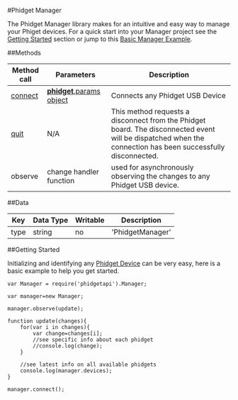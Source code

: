 #Phidget Manager

The Phidget Manager library makes for an intuitive and easy way to manage your Phiget devices. For a quick start into your Manager project see the [Getting Started](https://github.com/RIAEvangelist/node-phidget-API/blob/master/docs/Manager.md#GettingStarted) section or jump to this [Basic Manager Example](https://github.com/RIAEvangelist/node-phidget-API/blob/master/examples/manager.js).

##Methods

|Method call|Parameters|Description|
|-----------|----------|-----------|
|[connect](https://github.com/RIAEvangelist/node-phidget-API/blob/master/docs/Phidget.md#connecting--phidgetparams)|[__phidget__.params object](https://github.com/RIAEvangelist/node-phidget-API/blob/master/docs/Phidget.md#connecting--phidgetparams)|Connects any Phidget USB Device|
|[quit](https://github.com/RIAEvangelist/node-phidget-API/blob/master/docs/Phidget.md#methods)|N/A |This method requests a disconnect from the Phidget board.  The disconnected event will be dispatched when the connection has been successfully disconnected.|
|observe|change handler function|used for asynchronously observing the changes to any Phidget USB device.|

##Data

|Key|Data Type|Writable|Description|
|---|---------|--------|-----------|
|type|string|no|'PhidgetManager'|

##Getting Started

Initializing and identifying any [Phidget Device](http://www.phidgets.com/) can be very easy, here is a basic example to help you get started.

    var Manager = require('phidgetapi').Manager;

    var manager=new Manager;

    manager.observe(update);

    function update(changes){
        for(var i in changes){
            var change=changes[i];
            //see specific info about each phidget
            //console.log(change);
        }

        //see latest info on all available phidgets
        console.log(manager.devices);
    }

    manager.connect();
